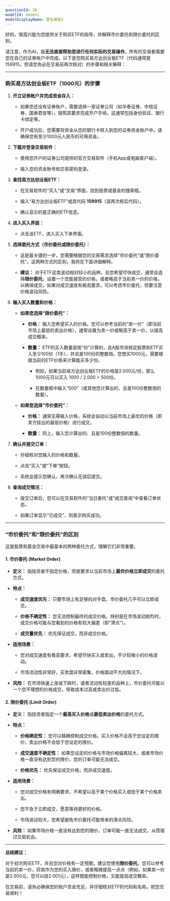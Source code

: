 ```yaml
---
questionId: 38
modelId: Gemeni
modelDisplayName: 匿名模型G
---
```

好的，很高兴能为您提供关于购买ETF的指导，并解释市价委托和限价委托的区别。

请注意，作为AI，我**无法直接帮助您进行任何实际的交易操作**。所有的交易都需要您在自己的证券账户中完成。以下是您购买易方达创业板ETF（代码通常是159915，但请您务必在交易前再次核对）的步骤和相关解释：

---

### **购买易方达创业板ETF（1000元）的步骤**

1. **开立证券账户并完成资金存入：**
    
    - 如果您还没有证券账户，需要选择一家证券公司（如华泰证券、中信证券、国泰君安等），按照其要求完成开户手续。这通常包括身份验证、银行卡绑定等。
        
    - 开户成功后，您需要将资金从您的银行卡转入到您的证券资金账户中。请确保您有至少1000元人民币的可用资金。
        
2. **下载并登录交易软件：**
    
    - 使用您开户的证券公司提供的官方交易软件（手机App或电脑客户端）。
        
    - 输入您的资金账号和交易密码登录。
        
3. **查找易方达创业板ETF：**
    
    - 在交易软件的“买入”或“交易”界面，找到股票或基金的搜索框。
        
    - 输入“易方达创业板ETF”或其代码 **159915**（请再次核实代码）。
        
    - 确认显示的是正确的ETF信息。
        
4. **进入买入界面：**
    
    - 点击该ETF，进入买入下单界面。
        
5. **选择委托方式（市价委托或限价委托）：**
    
    - 这是最关键的一步，您需要根据您的交易需求选择“市价委托”或“限价委托”。这两种方式的区别，我将在下面详细解释。
        
    - **建议：** 对于ETF这类波动相对较小的品种，且您希望尽快成交，通常会选择**限价委托**，设置一个您能接受的价格，或者略高于当前卖一价的价格，以确保成交。如果对成交速度有极高要求，可以考虑市价委托，但要注意价格波动风险。
        
6. **输入买入数量和价格：**
    
    - **如果您选择“限价委托”：**
        
        - **价格：** 输入您希望买入的价格。您可以参考当前的“卖一价”（即当前市场上最低的卖出价格），通常设置为卖一价或略高于卖一价，以提高成交概率。
            
        - **数量：** ETF的买入数量是按“份”计算的，且A股市场规定股票和ETF买入至少100份（1手），并且是100份的整数倍。您想买1000元，需要根据当前的ETF价格来计算能买多少份。
            
            - 例如，如果当前易方达创业板ETF的价格是2.000元/份，那么1000元可以买入 1000 / 2.000 = 500份。
                
            - 在数量框中输入“500”（或其他您计算出的、且是100份整数倍的数量）。
                
    - **如果您选择“市价委托”：**
        
        - **价格：** 通常无需输入价格，系统会自动以当前市场上最优的价格（即卖方挂出的最低价格）进行成交。
            
        - **数量：** 同上，输入您计算出的、且是100份整数倍的数量。
            
7. **确认并提交订单：**
    
    - 仔细核对您输入的价格和数量。
        
    - 点击“买入”或“下单”按钮。
        
    - 系统会提示您确认，再次确认无误后提交。
        
8. **查询成交情况：**
    
    - 提交订单后，您可以在交易软件的“当日委托”或“成交查询”中查看订单状态。
        
    - 如果订单显示“已成交”，则表示购买成功。
        

---

### **“市价委托”和“限价委托”的区别**

这是股票和基金交易中最基本的两种委托方式，理解它们非常重要。

#### **1. 市价委托 (Market Order)**

- **定义：** 指投资者不指定价格，而是要求以当前市场上**最优价格立即成交**的委托方式。
    
- **特点：**
    
    - **成交速度优先：** 只要市场上有足够的对手盘，市价委托几乎可以立即成交。
        
    - **价格不确定性：** 您无法控制最终的成交价格。特别是在市场波动剧烈时，成交价格可能与您看到的价格有较大偏差（即“滑点”）。
        
    - **成交量优先：** 优先保证成交，而非成交价格。
        
- **适用场景：**
    
    - 您对成交速度有极高要求，希望尽快买入或卖出，不计较微小的价格波动。
        
    - 市场流动性非常好，买卖盘非常密集，价格跳动不大的情况下。
        
- **风险：** 在市场快速上涨或下跌时，或者流动性较差的品种上，市价委托可能以一个您不理想的价格成交，导致成本过高或卖出价过低。
    

#### **2. 限价委托 (Limit Order)**

- **定义：** 指投资者指定一个**最高买入价格**或**最低卖出价格**的委托方式。
    
- **特点：**
    
    - **价格确定性：** 您可以精确控制成交价格，买入价格不会高于您设定的限价，卖出价格不会低于您设定的限价。
        
    - **成交速度不确定性：** 如果您设定的价格与市场价格偏离较大，或者市场价格一直没有达到您的限价，您的订单可能无法成交。
        
    - **价格优先：** 优先保证成交价格，而非成交速度。
        
- **适用场景：**
    
    - 您对成交价格有明确要求，不希望以高于某个价格买入或低于某个价格卖出。
        
    - 您不急于立即成交，愿意等待更好的价格。
        
    - 市场波动较大，您希望避免市价委托可能带来的滑点风险。
        
- **风险：** 如果市场价格一直没有达到您的限价，订单可能一直无法成交，从而错过交易机会。
    

---

**总结建议：**

对于初次购买ETF，并且您对价格有一定预期，建议您使用**限价委托**。您可以参考当前的卖一价，将其作为您的买入限价，或者略微提高一点点（例如，如果卖一价是2.000元，您可以挂2.001元），这样既能控制价格，又能提高成交概率。

在交易前，请务必确保您的账户资金充足，并仔细核对ETF的代码和名称。祝您交易顺利！